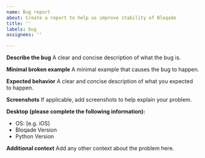 ```yaml
---
name: Bug report
about: Create a report to help us improve stability of Bloqade
title: ''
labels: bug
assignees: ''

---
```


**Describe the bug**
A clear and concise description of what the bug is.

**Minimal broken example**
A minimal example that causes the bug to happen. 

**Expected behavior**
A clear and concise description of what you expected to happen.

**Screenshots**
If applicable, add screenshots to help explain your problem.

**Desktop (please complete the following information):**
 - OS: [e.g. iOS]
 - Bloqade Version
 - Python Version

**Additional context**
Add any other context about the problem here.
